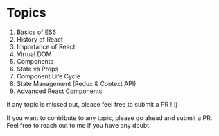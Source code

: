 # Topics

1. Basics of ES6
2. History of React
3. Importance of React
4. Virtual DOM 
5. Components
6. State vs Props
7. Component Life Cycle
8. State Management (Redux & Context API)
9. Advanced React Components

If any topic is missed out, please feel free to submit a PR ! :)

If you want to contribute to any topic, please go ahead and submit a PR. Feel free to reach out to me if you have any doubt.
